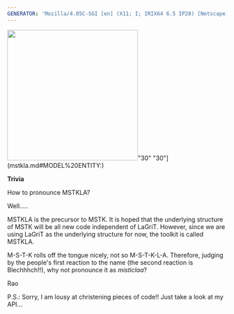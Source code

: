 ```yaml
---
GENERATOR: 'Mozilla/4.05C-SGI [en] (X11; I; IRIX64 6.5 IP28) [Netscape]'
---
```

<img height="300" width="300" src="https://lanl.github.io/LaGriT/assets/images/arrow2.gif">"30"
"30"](mstkla.md#MODEL%20ENTITY:)

**Trivia**

How to pronounce MSTKLA?

Well.....

MSTKLA is the precursor to MSTK. It is hoped that the underlying
structure of MSTK will be all new code independent of LaGriT. However,
since we are using LaGriT as the underlying structure for now, the
toolkit is called MSTKLA.

M-S-T-K rolls off the tongue nicely, not so M-S-T-K-L-A. Therefore,
judging by the people's first reaction to the name (the second reaction
is Blechhhch!!), why not pronounce it as *misticlaa*?

Rao

P.S.: Sorry, I am lousy at christening pieces of code!! Just take a look
at my API...

 

